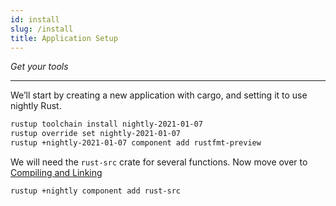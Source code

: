 ```yaml
---
id: install
slug: /install
title: Application Setup
---
```


*Get your tools*

----

We’ll start by creating a new application with cargo, and setting it to use
nightly Rust.

```bash
rustup toolchain install nightly-2021-01-07
rustup override set nightly-2021-01-07
rustup +nightly-2021-01-07 component add rustfmt-preview
```

We will need the `rust-src` crate for several functions. Now move over to
[Compiling and Linking](arduino/index.md)

```bash
rustup +nightly component add rust-src
```

